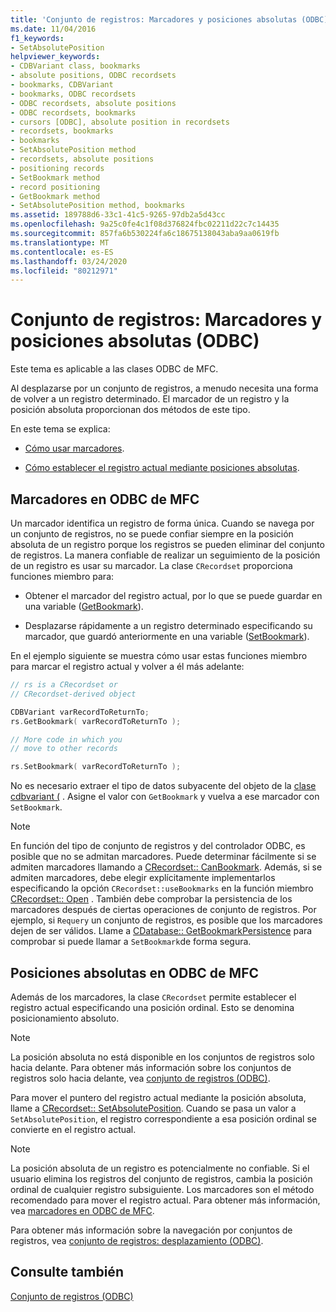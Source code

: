 ```yaml
---
title: 'Conjunto de registros: Marcadores y posiciones absolutas (ODBC)'
ms.date: 11/04/2016
f1_keywords:
- SetAbsolutePosition
helpviewer_keywords:
- CDBVariant class, bookmarks
- absolute positions, ODBC recordsets
- bookmarks, CDBVariant
- bookmarks, ODBC recordsets
- ODBC recordsets, absolute positions
- ODBC recordsets, bookmarks
- cursors [ODBC], absolute position in recordsets
- recordsets, bookmarks
- bookmarks
- SetAbsolutePosition method
- recordsets, absolute positions
- positioning records
- SetBookmark method
- record positioning
- GetBookmark method
- SetAbsolutePosition method, bookmarks
ms.assetid: 189788d6-33c1-41c5-9265-97db2a5d43cc
ms.openlocfilehash: 9a25c0fe4c1f08d376824fbc02211d22c7c14435
ms.sourcegitcommit: 857fa6b530224fa6c18675138043aba9aa0619fb
ms.translationtype: MT
ms.contentlocale: es-ES
ms.lasthandoff: 03/24/2020
ms.locfileid: "80212971"
---
```

# <a name="recordset-bookmarks-and-absolute-positions-odbc"></a>Conjunto de registros: Marcadores y posiciones absolutas (ODBC)

Este tema es aplicable a las clases ODBC de MFC.

Al desplazarse por un conjunto de registros, a menudo necesita una forma de volver a un registro determinado. El marcador de un registro y la posición absoluta proporcionan dos métodos de este tipo.

En este tema se explica:

- [Cómo usar marcadores](#_core_bookmarks_in_mfc_odbc).

- [Cómo establecer el registro actual mediante posiciones absolutas](#_core_absolute_positions_in_mfc_odbc).

##  <a name="bookmarks-in-mfc-odbc"></a><a name="_core_bookmarks_in_mfc_odbc"></a>Marcadores en ODBC de MFC

Un marcador identifica un registro de forma única. Cuando se navega por un conjunto de registros, no se puede confiar siempre en la posición absoluta de un registro porque los registros se pueden eliminar del conjunto de registros. La manera confiable de realizar un seguimiento de la posición de un registro es usar su marcador. La clase `CRecordset` proporciona funciones miembro para:

- Obtener el marcador del registro actual, por lo que se puede guardar en una variable ([GetBookmark](../../mfc/reference/crecordset-class.md#getbookmark)).

- Desplazarse rápidamente a un registro determinado especificando su marcador, que guardó anteriormente en una variable ([SetBookmark](../../mfc/reference/crecordset-class.md#setbookmark)).

En el ejemplo siguiente se muestra cómo usar estas funciones miembro para marcar el registro actual y volver a él más adelante:

```cpp
// rs is a CRecordset or
// CRecordset-derived object

CDBVariant varRecordToReturnTo;
rs.GetBookmark( varRecordToReturnTo );

// More code in which you
// move to other records

rs.SetBookmark( varRecordToReturnTo );
```

No es necesario extraer el tipo de datos subyacente del objeto de la [clase cdbvariant (](../../mfc/reference/cdbvariant-class.md) . Asigne el valor con `GetBookmark` y vuelva a ese marcador con `SetBookmark`.

> [!NOTE]
>  En función del tipo de conjunto de registros y del controlador ODBC, es posible que no se admitan marcadores. Puede determinar fácilmente si se admiten marcadores llamando a [CRecordset:: CanBookmark](../../mfc/reference/crecordset-class.md#canbookmark). Además, si se admiten marcadores, debe elegir explícitamente implementarlos especificando la opción `CRecordset::useBookmarks` en la función miembro [CRecordset:: Open](../../mfc/reference/crecordset-class.md#open) . También debe comprobar la persistencia de los marcadores después de ciertas operaciones de conjunto de registros. Por ejemplo, si `Requery` un conjunto de registros, es posible que los marcadores dejen de ser válidos. Llame a [CDatabase:: GetBookmarkPersistence](../../mfc/reference/cdatabase-class.md#getbookmarkpersistence) para comprobar si puede llamar a `SetBookmark`de forma segura.

##  <a name="absolute-positions-in-mfc-odbc"></a><a name="_core_absolute_positions_in_mfc_odbc"></a>Posiciones absolutas en ODBC de MFC

Además de los marcadores, la clase `CRecordset` permite establecer el registro actual especificando una posición ordinal. Esto se denomina posicionamiento absoluto.

> [!NOTE]
>  La posición absoluta no está disponible en los conjuntos de registros solo hacia delante. Para obtener más información sobre los conjuntos de registros solo hacia delante, vea [conjunto de registros (ODBC)](../../data/odbc/recordset-odbc.md).

Para mover el puntero del registro actual mediante la posición absoluta, llame a [CRecordset:: SetAbsolutePosition](../../mfc/reference/crecordset-class.md#setabsoluteposition). Cuando se pasa un valor a `SetAbsolutePosition`, el registro correspondiente a esa posición ordinal se convierte en el registro actual.

> [!NOTE]
>  La posición absoluta de un registro es potencialmente no confiable. Si el usuario elimina los registros del conjunto de registros, cambia la posición ordinal de cualquier registro subsiguiente. Los marcadores son el método recomendado para mover el registro actual. Para obtener más información, vea [marcadores en ODBC de MFC](#_core_bookmarks_in_mfc_odbc).

Para obtener más información sobre la navegación por conjuntos de registros, vea [conjunto de registros: desplazamiento (ODBC)](../../data/odbc/recordset-scrolling-odbc.md).

## <a name="see-also"></a>Consulte también

[Conjunto de registros (ODBC)](../../data/odbc/recordset-odbc.md)
